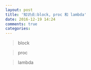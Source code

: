 ```yaml
---
layout: post
title: '知识点:block, proc 和 lambda'
date: 2016-12-19 14:24
comments: true
categories: 
---
```

>block 

>proc 

>lambda